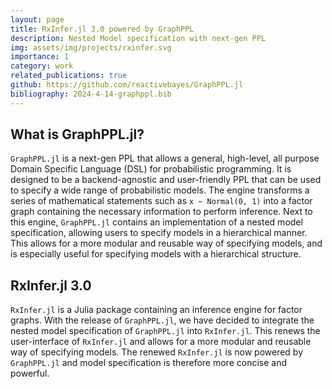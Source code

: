 ```yaml
---
layout: page
title: RxInfer.jl 3.0 powered by GraphPPL
description: Nested Model specification with next-gen PPL
img: assets/img/projects/rxinfer.svg
importance: 1
category: work
related_publications: true
github: https://github.com/reactivebayes/GraphPPL.jl
bibliography: 2024-4-14-graphppl.bib
---
```


## What is GraphPPL.jl?

`GraphPPL.jl` <d-cite key="nuijten2024graphppl"></d-cite> is a next-gen PPL that allows a general, high-level, all purpose Domain Specific Language (DSL) for probabilistic programming. It is designed to be a backend-agnostic and user-friendly PPL that can be used to specify a wide range of probabilistic models. The engine transforms a series of mathematical statements such as `x ~ Normal(0, 1)` into a factor graph containing the necessary information to perform inference. Next to this engine, `GraphPPL.jl` contains an implementation of a nested model specification, allowing users to specify models in a hierarchical manner. This allows for a more modular and reusable way of specifying models, and is especially useful for specifying models with a hierarchical structure.

## RxInfer.jl 3.0

`RxInfer.jl` is a Julia package containing an inference engine for factor graphs. With the release of `GraphPPL.jl`, we have decided to integrate the nested model specification of `GraphPPL.jl` into `RxInfer.jl`. This renews the user-interface of `RxInfer.jl` and allows for a more modular and reusable way of specifying models. The renewed `RxInfer.jl` is now powered by `GraphPPL.jl` and model specification is therefore more concise and powerful.
